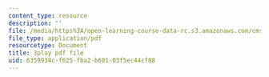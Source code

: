 ```yaml
---
content_type: resource
description: ''
file: /media/https%3A/open-learning-course-data-rc.s3.amazonaws.com/cms-608-game-design-fall-2010/6359934cf625fba2b60103f5ec44cf88_68558.pdf
file_type: application/pdf
resourcetype: Document
title: 3play pdf file
uid: 6359934c-f625-fba2-b601-03f5ec44cf88
---
```


